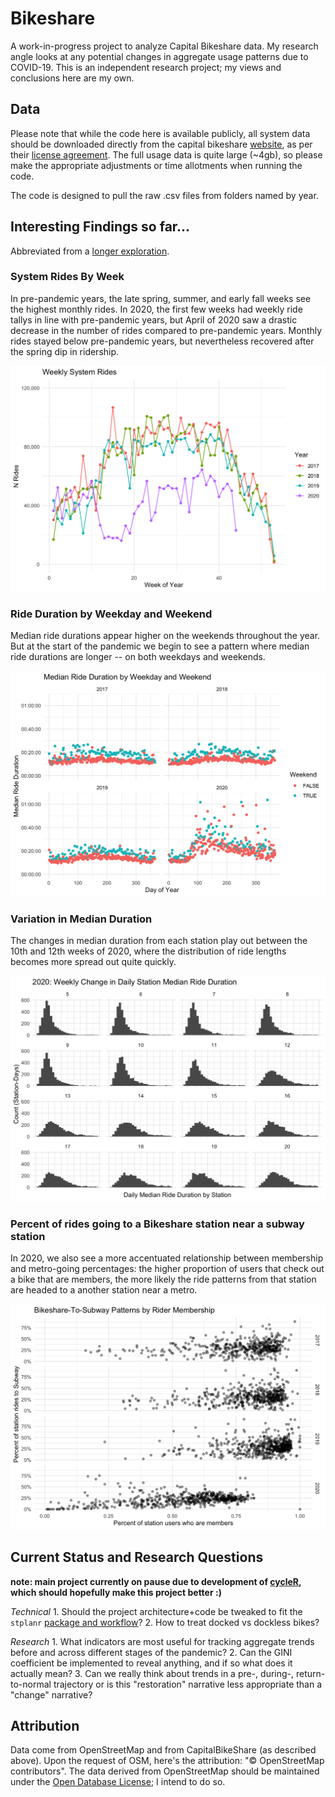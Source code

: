 # Bikeshare

A work-in-progress project to analyze Capital Bikeshare data. My research angle looks at any potential changes in aggregate usage patterns due to COVID-19. This is an independent research project; my views and conclusions here are my own.

## Data

Please note that while the code here is available publicly, all system data should be downloaded directly from the capital bikeshare [website](https://www.capitalbikeshare.com/system-data), as per their [license agreement](https://www.capitalbikeshare.com/data-license-agreement). The full usage data is quite large (\~4gb), so please make the appropriate adjustments or time allotments when running the code.

The code is designed to pull the raw .csv files from folders named by year.

## Interesting Findings so far...

Abbreviated from a [longer exploration](https://rpubs.com/avrsagashi/1004914).

### System Rides By Week

In pre-pandemic years, the late spring, summer, and early fall weeks see the highest monthly rides. In 2020, the first few weeks had weekly ride tallys in line with pre-pandemic years, but April of 2020 saw a drastic decrease in the number of rides compared to pre-pandemic years. Monthly rides stayed below pre-pandemic years, but nevertheless recovered after the spring dip in ridership.

![system-rides](visuals/png/rides_by_week.png)

### Ride Duration by Weekday and Weekend

Median ride durations appear higher on the weekends throughout the year. But at the start of the pandemic we begin to see a pattern where median ride durations are longer -- on both weekdays and weekends.

![dur-weekend](visuals/png/dur_weekend.png)

### Variation in Median Duration

The changes in median duration from each station play out between the 10th and 12th weeks of 2020, where the distribution of ride lengths becomes more spread out quite quickly.

![weekly-station-dur](visuals/png/weekly_station_dur.png)

### Percent of rides going to a Bikeshare station near a subway station

In 2020, we also see a more accentuated relationship between membership and metro-going percentages: the higher proportion of users that check out a bike that are members, the more likely the ride patterns from that station are headed to a another station near a metro.

![station-member-pct](visuals/png/station_member_pct.png)

## Current Status and Research Questions

**note: main project currently on pause due to development of [cycleR](https://github.com/buscandoaverroes/cycleR), which should hopefully make this project better :)**

*Technical* 1. Should the project architecture+code be tweaked to fit the `stplanr` [package and workflow](https://github.com/ropensci/stplanr)? 2. How to treat docked vs dockless bikes?

*Research* 1. What indicators are most useful for tracking aggregate trends before and across different stages of the pandemic? 2. Can the GINI coefficient be implemented to reveal anything, and if so what does it actually mean? 3. Can we really think about trends in a pre-, during-, return-to-normal trajectory or is this "restoration" narrative less appropriate than a "change" narrative?

## Attribution

Data come from OpenStreetMap and from CapitalBikeShare (as described above). Upon the request of OSM, here's the attribution: "© OpenStreetMap contributors". The data derived from OpenStreetMap should be maintained under the [Open Database License](www.opendatacommons.org/licenses/odbl); I intend to do so.
